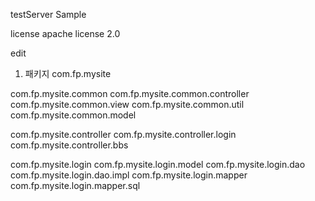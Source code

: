 testServer Sample

license
apache license 2.0

edit

1. 패키지
com.fp.mysite

com.fp.mysite.common
com.fp.mysite.common.controller
com.fp.mysite.common.view
com.fp.mysite.common.util
com.fp.mysite.common.model


com.fp.mysite.controller
com.fp.mysite.controller.login
com.fp.mysite.controller.bbs

com.fp.mysite.login
com.fp.mysite.login.model
com.fp.mysite.login.dao
com.fp.mysite.login.dao.impl
com.fp.mysite.login.mapper
com.fp.mysite.login.mapper.sql